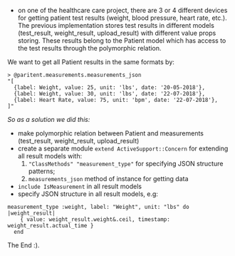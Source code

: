 - on one of the healthcare care project, there are 3 or 4 different devices for getting patient test results (weight, blood pressure, heart rate, etc.).  The previous implementation stores test results in different models (test_result, weight_result, upload_result) with different value props storing. 
These results belong to the Patient model which has access to the test results through the polymorphic relation. 

We want to get all Patient results in the same formats by:
```
> @paritent.measurements.measurements_json
"[
  {label: Weight, value: 25, unit: 'lbs', date: '20-05-2018'},
  {label: Weight, value: 30, unit: 'lbs', date: '22-07-2018'},
  {label: Heart Rate, value: 75, unit: 'bpm', date: '22-07-2018'},
]"
```

*So as a solution we did this:*
- make polymorphic relation between Patient and measurements (test_result, weight_result, upload_result)
- create a separate module `extend ActiveSupport::Concern` for extending all result models with:
    1. `"ClassMethods" "measurement_type"` for specifying JSON structure patterns;
     2. `measurements_json` method of instance for getting data
- `include IsMeasurement` in all result models
- specify JSON structure in all result models, e.g: 
```
measurement_type :weight, label: "Weight", unit: "lbs" do |weight_result|
    { value: weight_result.weight&.ceil, timestamp: weight_result.actual_time }
  end
```
The End :).